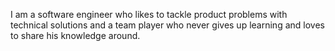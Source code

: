 I am a software engineer who likes to tackle product problems with
technical solutions and a team player who never gives up learning
and loves to share his knowledge around.
